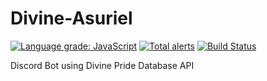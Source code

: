 # Divine-Asuriel

 [![Language grade: JavaScript](https://img.shields.io/lgtm/grade/javascript/g/cvasilivg/Divine-Asuriel.svg?logo=lgtm&logoWidth=18)](https://lgtm.com/projects/g/cvasilivg/Divine-Asuriel/context:javascript)
 [![Total alerts](https://img.shields.io/lgtm/alerts/g/cvasilivg/Divine-Asuriel.svg?logo=lgtm&logoWidth=18)](https://lgtm.com/projects/g/cvasilivg/Divine-Asuriel/alerts/)
 [![Build Status](https://travis-ci.com/cvasilivg/Divine-Asuriel.svg?branch=main)](https://travis-ci.com/cvasilivg/Divine-Asuriel)

 Discord Bot using Divine Pride Database API
